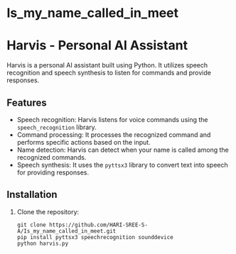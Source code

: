 # Is_my_name_called_in_meet




# Harvis - Personal AI Assistant

Harvis is a personal AI assistant built using Python. It utilizes speech recognition and speech synthesis to listen for commands and provide responses.

## Features

- Speech recognition: Harvis listens for voice commands using the `speech_recognition` library.
- Command processing: It processes the recognized command and performs specific actions based on the input.
- Name detection: Harvis can detect when your name is called among the recognized commands.
- Speech synthesis: It uses the `pyttsx3` library to convert text into speech for providing responses.

## Installation

1. Clone the repository:

   ```shell
   git clone https://github.com/HARI-SREE-S-A/Is_my_name_called_in_meet.git
   pip install pyttsx3 speechrecognition sounddevice
   python harvis.py





